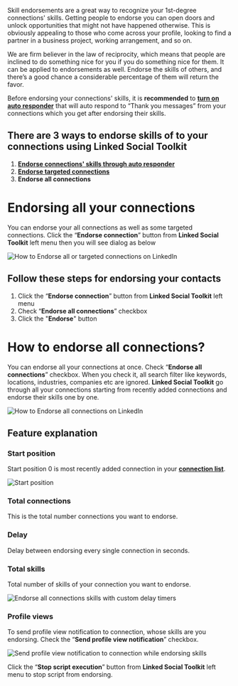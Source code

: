 Skill endorsements are a great way to recognize your 1st-degree connections' skills. Getting people to endorse you can open doors and unlock opportunities that might not have happened otherwise. This is obviously appealing to those who come across your profile, looking to find a partner in a business project, working arrangement, and so on.

We are firm believer in the law of reciprocity, which means that people are inclined to do something nice for you if you do something nice for them. It can be applied to endorsements as well. Endorse the skills of others, and there’s a good chance a considerable percentage of them will return the favor.

Before endorsing your connections' skills, it is **recommended** to [**turn on auto responder**](https://github.com/ZiaUrR3hman/LinkedSocialToolkit/wiki/How-to-auto-respond-messages#enabling-auto-response) that will auto respond to “Thank you messages” from your connections which you get after endorsing their skills.

## There are 3 ways to endorse skills of to your connections using Linked Social Toolkit
1. [**Endorse connections' skills through auto responder**](https://github.com/ZiaUrR3hman/LinkedSocialToolkit/wiki/How-to-endorse-connections-skills-if-someone-message-you)
2. [**Endorse targeted connections**](https://github.com/ZiaUrR3hman/LinkedSocialToolkit/wiki/How-to-endorse-targeted-connections)
3. **Endorse all connections**

# Endorsing all your connections
You can endorse your all connections as well as some targeted connections. Click the “**Endorse connection**” button from **Linked Social Toolkit** left menu then you will see dialog as below

![How to Endorse all or targeted connections on LinkedIn](https://github.com/ZiaUrR3hman/LinkedSocialToolkit/raw/master/images/Endorsing-targeted-or-all-my-connections-on-linkedin.png)

## Follow these steps for endorsing your contacts
1. Click the “**Endorse connection**” button from **Linked Social Toolkit** left menu
2. Check “**Endorse all connections**” checkbox
3. Click the "**Endorse**" button

# How to endorse all connections?
You can endorse all your connections at once. Check “**Endorse all connections**” checkbox. When you check it, all search filter like keywords, locations, industries, companies etc are ignored. **Linked Social Toolkit** go through all your connections starting from recently added connections and endorse their skills one by one.

![How to Endorse all connections on LinkedIn](https://github.com/ZiaUrR3hman/LinkedSocialToolkit/raw/master/images/Endorse-all-connections.png)

## Feature explanation
### Start position
Start position 0 is most recently added connection in your [**connection list**](https://www.linkedin.com/search/results/people/?facetNetwork=%5B%22F%22%5D&origin=FACETED_SEARCH).

![Start position](https://github.com/ZiaUrR3hman/LinkedSocialToolkit/raw/master/images/Start-position-MyNetwork.png)

### Total connections
This is the total number connections you want to endorse.

### Delay
Delay between endorsing every single connection in seconds.

### Total skills
Total number of skills of your connection you want to endorse.

![Endorse all connections skills with custom delay timers](https://github.com/ZiaUrR3hman/LinkedSocialToolkit/raw/master/images/Endorse-all-connections-skills-with-custom-delay-timers-on-LinkedIn.png)


### Profile views
To send profile view notification to connection, whose skills are you endorsing. Check the “**Send profile view notification**” checkbox.

![Send profile view notification to connection while endorsing skills](https://github.com/ZiaUrR3hman/LinkedSocialToolkit/raw/master/images/send-profile-view.png)

Click the “**Stop script execution**” button from **Linked Social Toolkit** left menu to stop script from endorsing.



